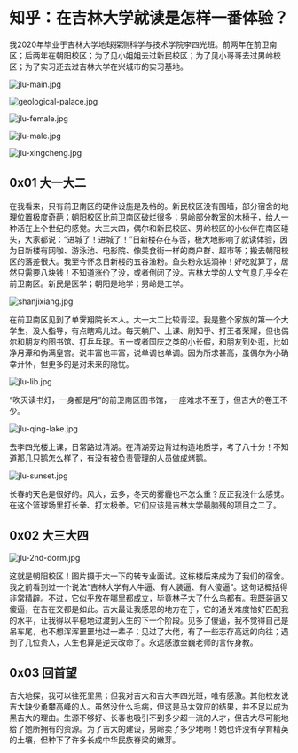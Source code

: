 # 知乎：在吉林大学就读是怎样一番体验？

我2020年毕业于吉林大学地球探测科学与技术学院李四光班。前两年在前卫南区；后两年在朝阳校区；为了见小姐姐去过新民校区；为了见小哥哥去过男岭校区；为了实习还去过吉林大学在兴城市的实习基地。

![jlu-main.jpg](https://github.com/Anticorianderist/blog/blob/main/support/figures/jlu-main.jpg)

![geological-palace.jpg](https://github.com/Anticorianderist/blog/blob/main/support/figures/geological-palace.jpg)

![jlu-female.jpg](https://github.com/Anticorianderist/blog/blob/main/support/figures/jlu-female.jpg)

![jlu-male.jpg](https://github.com/Anticorianderist/blog/blob/main/support/figures/jlu-female.jpg)

![jlu-xingcheng.jpg](https://github.com/Anticorianderist/blog/blob/main/support/figures/jlu-xingcheng.jpg)

## 0x01 大一大二

在我看来，只有前卫南区的硬件设施是及格的。新民校区没有围墙，部分宿舍的地理位置极度奇葩；朝阳校区比前卫南区破烂很多；男岭部分教室的木椅子，给人一种活在上个世纪的感觉。大三大四，偶尔和新民校区、男岭校区的小伙伴在南区碰头，大家都说：“进城了！进城了！”日新楼存在与否，极大地影响了就读体验，因为日新楼有网咖、游泳池、电影院、像美食街一样的商户群、超市等；搬去朝阳校区的落差很大。我至今怀念日新楼的五谷渔粉。鱼头粉永远滴神！好吃就算了，居然只需要八块钱！不知道涨价了没，或者倒闭了没。吉林大学的人文气息几乎全在前卫南区。新民是医学；朝阳是地学；男岭是工学。

![shanjixiang.jpg](https://github.com/Anticorianderist/blog/blob/main/support/figures/shanjixiang.jpg)

在前卫南区见到了单霁翔院长本人。大一大二比较青涩。我是整个家族的第一个大学生，没人指导，有点瞎鸡儿过。每天躺尸、上课、刷知乎、打王者荣耀，但也偶尔和朋友约图书馆、打乒乓球。五一或者国庆之类的小长假，和朋友到处逛，比如净月潭和伪满皇宫。说丰富也丰富，说单调也单调。因为所求甚高，虽偶尔为小确幸开怀，但更多的是对未来的隐忧。

![jlu-lib.jpg](https://github.com/Anticorianderist/blog/blob/main/support/figures/jlu-lib.jpg)

“吹灭读书灯，一身都是月”的前卫南区图书馆，一座难求不至于，但吉大的卷王不少。

![jlu-qing-lake.jpg](https://github.com/Anticorianderist/blog/blob/main/support/figures/jlu-qing-lake.jpg)

去李四光楼上课，日常路过清湖。在清湖旁边背过构造地质学，考了八十分！不知道那几只鹅怎么样了，有没有被负责管理的人员做成烤鹅。

![jlu-sunset.jpg](https://github.com/Anticorianderist/blog/blob/main/support/figures/jlu-sunset.jpg)

长春的天色是很好的。风大，云多，冬天的雾霾也不怎么重？反正我没什么感觉。在这个篮球场里打长拳、打太极拳。它们应该是吉林大学最脑残的项目之二了。

## 0x02 大三大四

![jlu-2nd-dorm.jpg](https://github.com/Anticorianderist/blog/blob/main/support/figures/jlu-2nd-dorm.jpg)

这就是朝阳校区！图片摄于大一下的转专业面试。这栋楼后来成为了我们的宿舍。我之前看到过一个说法“吉林大学有人牛逼、有人装逼、有人傻逼”。这句话概括得非常精辟。不过，它似乎放在哪里都成立，毕竟林子大了什么鸟都有。我既装逼又傻逼，在吉在交都是如此。吉大最让我感恩的地方在于，它的通关难度恰好匹配我的水平，让我得以平稳地过渡到人生的下一个阶段。见多了傻逼，我不觉得自己是吊车尾，也不想浑浑噩噩地过一辈子；见过了大佬，有了一些志存高远的向往；遇到了几位贵人，人生也算是逆天改命了。永远感激金巍老师的言传身教。

## 0x03 回首望

吉大地探，我可以往死里黑；但我对吉大和吉大李四光班，唯有感激。其他校友说吉大缺少勇攀高峰的人。虽然没什么毛病，但这是马太效应的结果，并不足以成为黑吉大的理由。生源不够好、长春也吸引不到多少超一流的人才，但吉大尽可能地给了她所拥有的资源。为了吉大的建设，男岭卖了多少地啊！她也许没有孕育精英的土壤，但种下了许多长成中华民族脊梁的嫩芽。